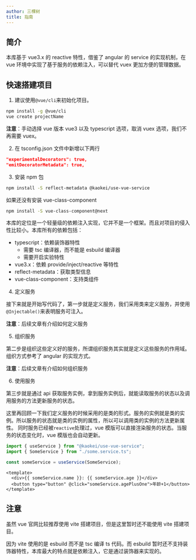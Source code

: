 ```yaml
---
author: 三棵树
title: 指南
---
```


## 简介

本库基于 vue3.x 的 reactive 特性，借鉴了 angular 的 service 的实现机制，在 vue 环境中实现了基于服务的依赖注入，可以替代 vuex 更加方便的管理数据。

## 快速搭建项目

1. 建议使用`@vue/cli`来初始化项目。

```sh
npm install -g @vue/cli
vue create projectName
```

**注意**：手动选择 vue 版本 vue3 以及 typescript 选项，取消 vuex 选项，我们不再需要 vuex。

2. 在 tsconfig.json 文件中新增以下两行

```json
"experimentalDecorators": true,
"emitDecoratorMetadata": true,
```

3. 安装 npm 包

```sh
npm install -S reflect-metadata @kaokei/use-vue-service
```

如果还没有安装 vue-class-component

```sh
npm install -S vue-class-component@next
```

本库的定位是一个轻量级的依赖注入实现，它并不是一个框架。而且对项目的侵入性比较小。本库所有的依赖包括：

- typescript：依赖装饰器特性
  - 需要 tsc 编译器，而不能是 esbuild 编译器
  - 需要开启实验特性
- vue3.x：依赖 provide/inject/reactive 等特性
- reflect-metadata：获取类型信息
- vue-class-component：支持类组件

4. 定义服务

接下来就是开始写代码了，第一步就是定义服务，我们采用类来定义服务，并使用`@Injectable()`来表明服务可注入。

**注意**：后续文章有介绍如何定义服务

5. 组织服务

第二步是组织这些定义好的服务，所谓组织服务其实就是定义这些服务的作用域。组织方式参考了 angular 的实现方式。

**注意**：后续文章有介绍如何组织服务

6. 使用服务

第三步就是通过 api 获取服务实例，拿到服务实例后，就能读取服务的状态以及调用服务的方法更新服务的状态。

这里再回顾一下我们定义服务的时候采用的是类的形式。服务的实例就是类的实例。所以服务的状态就是类的实例的属性，所以可以调用类的实例的方法更新属性。
同时服务已经被`reactive`处理过，vue 模版可以直接渲染服务的状态。当服务的状态变化时，vue 模版也会自动更新。

```ts
import { useService } from "@kaokei/use-vue-service";
import { SomeService } from "./some.service.ts";

const someService = useService(SomeService);
```

```vue
<template>
  <div>{{ someService.name }}: {{ someService.age }}</div>
  <button type="button" @click="someService.agePlusOne">年龄+1</button>
</template>
```

## 注意

虽然 vue 官网比较推荐使用 vite 搭建项目，但是这里暂时还不能使用 vite 搭建项目。

因为 vite 使用的是 esbuild 而不是 tsc 编译 ts 代码。而 esbuild 暂时还不支持装饰器特性，本库最大的特点就是依赖注入，它是通过装饰器来实现的。

<Vssue title="指南" />
